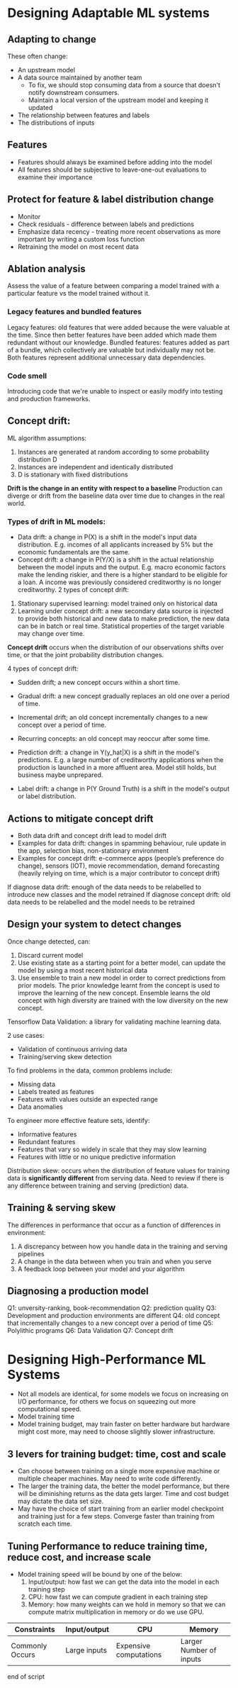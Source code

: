 # Designing Adaptable ML systems

## Adapting to change

These often change:

- An upstream model
- A data source maintained by another team
  - To fix, we should stop consuming data from a source that doesn't notify downstream consumers.
  - Maintain a local version of the upstream model and keeping it updated
- The relationship between features and labels
- The distributions of inputs


## Features
- Features should always be examined before adding into the model
- All features should be subjective to leave-one-out evaluations to examine their importance

## Protect for feature & label distribution change
- Monitor
- Check residuals - difference between labels and predictions
- Emphasize data recency - treating more recent observations as more important by writing a custom loss function
- Retraining the model on most recent data

## Ablation analysis
Assess the value of a feature between comparing a model trained with a particular feature vs the model trained without it.

### Legacy features and bundled features
Legacy features: old features that were added because the were valuable at the time. Since then better features have been added which made them redundant without our knowledge.
Bundled features: features added as part of a bundle, which collectively are valuable but individually may not be.
Both features represent additional unnecessary data dependencies.

### Code smell
Introducing code that we're unable to inspect or easily modify into testing and production frameworks.


## Concept drift:
ML algorithm assumptions:
1. Instances are generated at random according to some probability distribution D
2. Instances are independent and identically distributed
3. D is stationary with fixed distributions

**Drift is the change in an entity with respect to a baseline**
Production can diverge or drift from the baseline data over time due to changes in the real world.

### Types of drift in ML models:
- Data drift: a change in P(X) is a shift in the model's input data distribution. E.g. incomes of all applicants increased by 5% but the economic fundamentals are the same.
- Concept drift: a change in P(Y/X) is a shift in the actual relationship between the model inputs and the output. E.g. macro economic factors make the lending riskier, and there is a higher standard to be eligible for a loan. A income was previously considered creditworthy is no longer creditworthy.
2 types of concept drift:
1. Stationary supervised learning: model trained only on historical data
2. Learning under concept drift: a new secondary data source is injected to provide both historical and new data to make prediction, the new data can be in batch or real time. Statistical properties of the target variable may change over time.

**Concept drift** occurs when the distribution of our observations shifts over time, or that the joint probability distribution changes.

4 types of concept drift:
- Sudden drift; a new concept occurs within a short time.
- Gradual drift: a new concept gradually replaces an old one over a period of time.
- Incremental drift; an old concept incrementally changes to a new concept over a period of time.
- Recurring concepts: an old concept may reoccur after some time.

- Prediction drift: a change in Y(y_hat|X) is a shift in the model's predictions. E.g. a large number of creditworthy applications when the production is launched in a more affluent area. Model still holds, but business maybe unprepared.
- Label drift: a change in P(Y Ground Truth) is a shift in the model's output or label distribution.


## Actions to mitigate concept drift
- Both data drift and concept drift lead to model drift
- Examples for data drift: changes in spamming behaviour, rule update in the app, selection bias, non-stationary environment
- Examples for concept drift: e-commerce apps (people’s preference do change), sensors (IOT), movie recommendation, demand forecasting (heavily relying on time, which is a major contributor to concept drift)

If diagnose data drift: enough of the data needs to be relabelled to introduce new classes and the model retrained
If diagnose concept drift: old data needs to be relabelled and the model needs to be retrained

## Design your system to detect changes

Once change detected, can:
1. Discard current model
2. Use existing state as a starting point for a better model, can update the model by using a most recent historical data
3. Use ensemble to train a new model in order to correct predictions from prior models. The prior knowledge learnt from the concept is used to improve the learning of the new concept. Ensemble learns the old concept with high diversity are trained with the low diversity on the new concept.

Tensorflow Data Validation: a library for validating machine learning data.

2 use cases:
- Validation of continuous arriving data
- Training/serving skew detection


To find problems in the data, common problems include:
- Missing data
- Labels treated as features
- Features with values outside an expected range
- Data anomalies

To engineer more effective feature sets, identify:
- Informative features
- Redundant features
- Features that vary so widely in scale that they may slow learning
- Features with little or no unique predictive information

Distribution skew: occurs when the distribution of feature values for training data is **significantly different** from serving data. Need to review if there is any difference between training and serving (prediction) data.


## Training & serving skew
The differences in performance that occur as a function of differences in environment:
1. A discrepancy between how you handle data in the training and serving pipelines
2. A change in the data between when you train and when you serve
3. A feedback loop between your model and your algorithm

## Diagnosing a production model
Q1: unversity-ranking, book-recommendation
Q2: prediction quality
Q3: Development and production environments are different
Q4: old concept that incrementally changes to a new concept over a period of time
Q5: Polylithic programs
Q6: Data Validation
Q7: Concept drift


# Designing High-Performance ML Systems
- Not all models are identical, for some models we focus on increasing on I/O performance, for others we focus on squeezing out more computational speed.
- Model training time
- Model training budget, may train faster on better hardware but hardware might cost more, may need to choose slightly slower infrastructure.

## 3 levers for training budget: time, cost and scale
- Can choose between training on a single more expensive machine or multiple cheaper machines. May need to write code differently.
- The larger the training data, the better the model performance, but there will be diminishing returns as the data gets larger. Time and cost budget may dictate the data set size.
- May have the choice of start training from an earlier model checkpoint and training just for a few steps. Converge faster than training from scratch each time.

## Tuning Performance to reduce training time, reduce cost, and increase scale
- Model training speed will be bound by one of the below:
  1. Input/output: how fast we can get the data into the model in each training step
  2. CPU: how fast we can compute gradient in each training step
  3. Memory: how many weights can we hold in memory so that we can compute matrix multiplication in memory or do we use GPU.

| Constraints | Input/output | CPU | Memory |
| ----------- |------------| ---- | -------|
| Commonly Occurs | Large inputs | Expensive computations | Larger Number of inputs |






end of script
